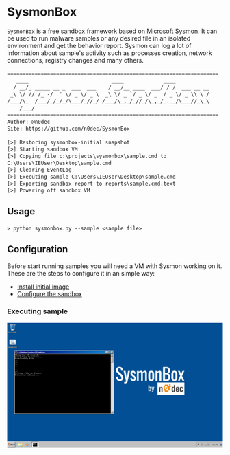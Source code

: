 # SysmonBox

`SysmonBox` is a free sandbox framework based on [Microsoft Sysmon](https://docs.microsoft.com/en-us/sysinternals/downloads/sysmon). It can be used to run malware samples or any desired file in an isolated environment and get the behavior report. Sysmon can log a lot of information about sample's activity such as processes creation, network connections, registry changes and many others. 

```
=====================================================================
   ____                           ____             ____
  / __/_ _____ __ _  ___  ___    / __/__ ____  ___/ / /  ___ __ __
 _\ \/ // /_ -/  ' \/ _ \/ _ \  _\ \/ _ `/ _ \/ _  / _ \/ _ \\ \ /
/___/\_  /___/_/_/_/\___/_//_/ /___/\_,_/_//_/\_,_/_.__/\___//_\_\
    /___/
=====================================================================
Author: @n0dec
Site: https://github.com/n0dec/SysmonBox

[>] Restoring sysmonbox-initial snapshot
[>] Starting sandbox VM
[>] Copying file c:\projects\sysmonbox\sample.cmd to C:\Users\IEUser\Desktop\sample.cmd
[>] Clearing EventLog
[>] Executing sample C:\Users\IEUser\Desktop\sample.cmd
[>] Exporting sandbox report to reports\sample.cmd.text
[>] Powering off sandbox VM
```

## Usage
```commandline
> python sysmonbox.py --sample <sample file>
```

## Configuration
Before start running samples you will need a VM with Sysmon working on it. These are the steps to configure it in an simple way:

* [Install initial image](https://github.com/n0dec/SysmonBox/blob/master/INSTALL.md)
* [Configure the sandbox](https://github.com/n0dec/SysmonBox/blob/master/CONFIGURE.md)

### Executing sample
![sandbox](https://raw.githubusercontent.com/n0dec/SysmonBox/master/doc/4.png)
